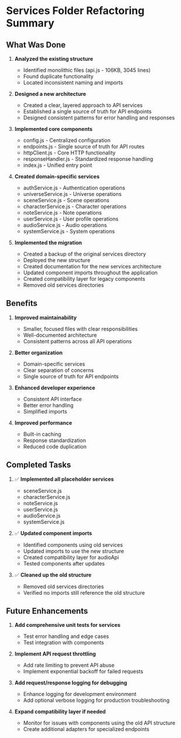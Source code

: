 # Services Folder Refactoring Summary

## What Was Done

1. **Analyzed the existing structure**
   - Identified monolithic files (api.js - 106KB, 3045 lines)
   - Found duplicate functionality
   - Located inconsistent naming and imports

2. **Designed a new architecture**
   - Created a clear, layered approach to API services
   - Established a single source of truth for API endpoints
   - Designed consistent patterns for error handling and responses

3. **Implemented core components**
   - config.js - Centralized configuration
   - endpoints.js - Single source of truth for API routes
   - httpClient.js - Core HTTP functionality
   - responseHandler.js - Standardized response handling
   - index.js - Unified entry point

4. **Created domain-specific services**
   - authService.js - Authentication operations
   - universeService.js - Universe operations
   - sceneService.js - Scene operations
   - characterService.js - Character operations
   - noteService.js - Note operations
   - userService.js - User profile operations
   - audioService.js - Audio operations
   - systemService.js - System operations

5. **Implemented the migration**
   - Created a backup of the original services directory
   - Deployed the new structure
   - Created documentation for the new services architecture
   - Updated component imports throughout the application
   - Created compatibility layer for legacy components
   - Removed old services directories

## Benefits

1. **Improved maintainability**
   - Smaller, focused files with clear responsibilities
   - Well-documented architecture
   - Consistent patterns across all API operations

2. **Better organization**
   - Domain-specific services
   - Clear separation of concerns
   - Single source of truth for API endpoints

3. **Enhanced developer experience**
   - Consistent API interface
   - Better error handling
   - Simplified imports

4. **Improved performance**
   - Built-in caching
   - Response standardization
   - Reduced code duplication

## Completed Tasks

1. ✅ **Implemented all placeholder services**
   - sceneService.js
   - characterService.js
   - noteService.js
   - userService.js
   - audioService.js
   - systemService.js

2. ✅ **Updated component imports**
   - Identified components using old services
   - Updated imports to use the new structure
   - Created compatibility layer for audioApi 
   - Tested components after updates

3. ✅ **Cleaned up the old structure**
   - Removed old services directories
   - Verified no imports still reference the old structure

## Future Enhancements

1. **Add comprehensive unit tests for services**
   - Test error handling and edge cases
   - Test integration with components

2. **Implement API request throttling**
   - Add rate limiting to prevent API abuse
   - Implement exponential backoff for failed requests

3. **Add request/response logging for debugging**
   - Enhance logging for development environment
   - Add optional verbose logging for production troubleshooting

4. **Expand compatibility layer if needed**
   - Monitor for issues with components using the old API structure
   - Create additional adapters for specialized endpoints 